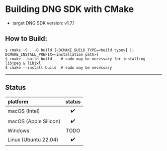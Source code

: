 # Building DNG SDK with CMake

- target DNG SDK version: v1.7.1

## How to Build:

```shell-session
$ cmake -S . -B build [-DCMAKE_BUILD_TYPE=<build type>] [-DCMAKE_INSTALL_PREFIX=<installation path>]
$ cmake --build build    # sudo may be necessary for installing libjpeg & libjxl
$ cmake --install build  # sudo may be necessary 
```

***

## Status

| platform              | status             |
|:----------------------|:------------------:|
| macOS (Intel)         | :heavy_check_mark: |
| macOS (Apple Silicon) | :heavy_check_mark: |
| Windows               | TODO               |
| Linux (Ubuntu 22.04)  | :heavy_check_mark: |

